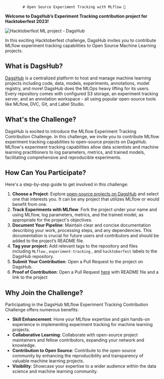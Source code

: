             # Open Source Experiment Tracking with MLflow 🐶

**Welcome to DagsHub’s Experiment Tracking contribution project for Hacktoberfest 2023!**

![Hacktoberfest ML project - DagsHub](https://github.com/DagsHub/open-source-experiment-tracking/assets/66431403/dce6a0af-b6a7-4078-a77c-852dc5ae4bec)

In this exciting Hacktoberfest challenge, DagsHub invites you to contribute MLflow experiment tracking capabilities to Open Source Machine Learning projects.

## What is DagsHub?

[DagsHub](https://dagshub.com/) is a centralized platform to host and manage machine learning projects including code, data, models, experiments, annotations, model registry, and more! DagsHub does the MLOps heavy lifting for its users. Every repository comes with configured S3 storage, an experiment tracking server, and an annotation workspace - all using popular open-source tools like MLflow, DVC, Git, and Label Studio.

## **What's the Challenge?**

DagsHub is excited to introduce the MLflow Experiment Tracking Contribution Challenge. In this challenge, we invite you to contribute MLflow experiment tracking capabilities to open-source projects on DagsHub. MLflow's experiment tracking capabilities allow data scientists and machine learning practitioners to log parameters, metrics, and trained models, facilitating comprehensive and reproducible experiments.

## **How Can You Participate?**

Here's a step-by-step guide to get involved in this challenge:

1. **Choose a Project**: Explore [open-source projects on DagsHub](https://dagshub.com/explore/repos) and select one that interests you. It can be any project that utilizes MLflow or would benefit from one.
2. **Track Experiments with MLflow**: Fork the project under your name and using MLflow, log parameters, metrics, and the trained model, as appropriate for the project's objectives.
3. **Document Your Pipeline**: Maintain clear and concise documentation describing your work, processing steps, and any dependencies. This documentation is crucial for future users and contributors and should be added to the project’s README file.
4. **Tag your project:** Add relevant tags to the repository and files including `MLflow` , `experiment-tracking` , and `hacktoberfest` labels to the DagsHub repository.
5. **Submit Your Contribution**: Open a Pull Request to the project on DagsHub.
6. **Proof of Contribution**: Open a Pull Request [here](https://github.com/DagsHub/open-source-experiment-tracking) with README file and a link to the project

## **Why Join the Challenge?**

Participating in the DagsHub MLflow Experiment Tracking Contribution Challenge offers numerous benefits:

- **Skill Enhancement**: Hone your MLflow expertise and gain hands-on experience in implementing experiment tracking for machine learning projects.
- **Collaborative Learning**: Collaborate with open-source project maintainers and fellow contributors, expanding your network and knowledge.
- **Contribution to Open Source**: Contribute to the open-source community by enhancing the reproducibility and transparency of valuable machine learning projects.
- **Visibility**: Showcase your expertise to a wider audience within the data science and machine learning community.
